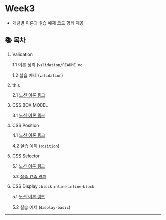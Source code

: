 # Week3

- 개념별 이론과 실습 예제 코드 함께 제공

## 📚 목차

1. Validation

   1.1 이론 정리 (`validation/README.md`)

   1.2 실습 예제 (`validation`)

2. this

   2.1 [노션 이론 링크](https://fringe-polyester-65b.notion.site/this-290d90bb9d98806096fbf1162bc03c4c?source=copy_link)

3. CSS BOX MODEL

   3.1 [노션 이론 링크](https://fringe-polyester-65b.notion.site/Box-Model-290d90bb9d988085bf51c0908467c85e?source=copy_link)

4. CSS Position

   4.1 [노션 이론 링크](https://fringe-polyester-65b.notion.site/CSS-Postion-290d90bb9d98804b90d5cd80b0e79657?source=copy_link)

   4.2 실습 예제 (`position`)

5. CSS Selector

   5.1 [노션 이론 링크](https://fringe-polyester-65b.notion.site/CSS-Selector-290d90bb9d9880d8ad16e280067b472c?source=copy_link)

   5.2 [실습 연습 링크](https://flukeout.github.io/)

6. CSS Display : `block` `inline` `inline-block`

   5.1 [노션 이론 링크](`https://fringe-polyester-65b.notion.site/CSS-Display-290d90bb9d98801abc0fec488c0e2849?source=copy_link`)

   5.2 실습 예제 (`display-basic`)

---
